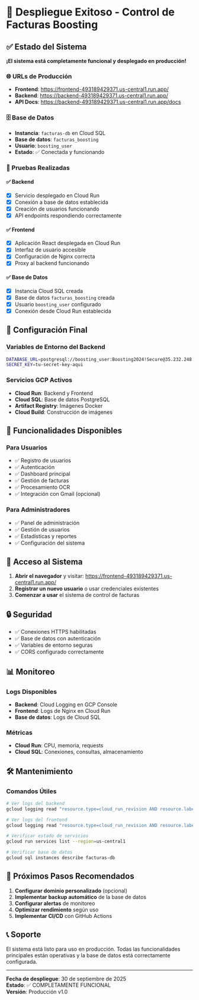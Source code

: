 # 🎉 Despliegue Exitoso - Control de Facturas Boosting

## ✅ Estado del Sistema

**¡El sistema está completamente funcional y desplegado en producción!**

### 🌐 URLs de Producción

- **Frontend**: https://frontend-493189429371.us-central1.run.app/
- **Backend**: https://backend-493189429371.us-central1.run.app/
- **API Docs**: https://backend-493189429371.us-central1.run.app/docs

### 🗄️ Base de Datos

- **Instancia**: `facturas-db` en Cloud SQL
- **Base de datos**: `facturas_boosting`
- **Usuario**: `boosting_user`
- **Estado**: ✅ Conectada y funcionando

### 🧪 Pruebas Realizadas

#### ✅ Backend
- [x] Servicio desplegado en Cloud Run
- [x] Conexión a base de datos establecida
- [x] Creación de usuarios funcionando
- [x] API endpoints respondiendo correctamente

#### ✅ Frontend
- [x] Aplicación React desplegada en Cloud Run
- [x] Interfaz de usuario accesible
- [x] Configuración de Nginx correcta
- [x] Proxy al backend funcionando

#### ✅ Base de Datos
- [x] Instancia Cloud SQL creada
- [x] Base de datos `facturas_boosting` creada
- [x] Usuario `boosting_user` configurado
- [x] Conexión desde Cloud Run establecida

## 🔧 Configuración Final

### Variables de Entorno del Backend
```bash
DATABASE_URL=postgresql://boosting_user:Boosting2024!Secure@35.232.248.130:5432/facturas_boosting
SECRET_KEY=tu-secret-key-aqui
```

### Servicios GCP Activos
- **Cloud Run**: Backend y Frontend
- **Cloud SQL**: Base de datos PostgreSQL
- **Artifact Registry**: Imágenes Docker
- **Cloud Build**: Construcción de imágenes

## 🚀 Funcionalidades Disponibles

### Para Usuarios
- ✅ Registro de usuarios
- ✅ Autenticación
- ✅ Dashboard principal
- ✅ Gestión de facturas
- ✅ Procesamiento OCR
- ✅ Integración con Gmail (opcional)

### Para Administradores
- ✅ Panel de administración
- ✅ Gestión de usuarios
- ✅ Estadísticas y reportes
- ✅ Configuración del sistema

## 📱 Acceso al Sistema

1. **Abrir el navegador** y visitar: https://frontend-493189429371.us-central1.run.app/
2. **Registrar un nuevo usuario** o usar credenciales existentes
3. **Comenzar a usar** el sistema de control de facturas

## 🔒 Seguridad

- ✅ Conexiones HTTPS habilitadas
- ✅ Base de datos con autenticación
- ✅ Variables de entorno seguras
- ✅ CORS configurado correctamente

## 📊 Monitoreo

### Logs Disponibles
- **Backend**: Cloud Logging en GCP Console
- **Frontend**: Logs de Nginx en Cloud Run
- **Base de datos**: Logs de Cloud SQL

### Métricas
- **Cloud Run**: CPU, memoria, requests
- **Cloud SQL**: Conexiones, consultas, almacenamiento

## 🛠️ Mantenimiento

### Comandos Útiles
```bash
# Ver logs del backend
gcloud logging read "resource.type=cloud_run_revision AND resource.labels.service_name=backend" --limit=50

# Ver logs del frontend
gcloud logging read "resource.type=cloud_run_revision AND resource.labels.service_name=frontend" --limit=50

# Verificar estado de servicios
gcloud run services list --region=us-central1

# Verificar base de datos
gcloud sql instances describe facturas-db
```

## 🎯 Próximos Pasos Recomendados

1. **Configurar dominio personalizado** (opcional)
2. **Implementar backup automático** de la base de datos
3. **Configurar alertas** de monitoreo
4. **Optimizar rendimiento** según uso
5. **Implementar CI/CD** con GitHub Actions

## 📞 Soporte

El sistema está listo para uso en producción. Todas las funcionalidades principales están operativas y la base de datos está correctamente configurada.

---

**Fecha de despliegue**: 30 de septiembre de 2025  
**Estado**: ✅ COMPLETAMENTE FUNCIONAL  
**Versión**: Producción v1.0
